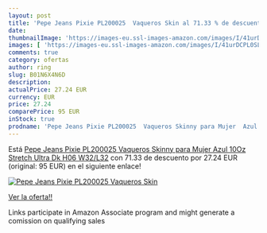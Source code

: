```yaml
---
layout: post
title: 'Pepe Jeans Pixie PL200025  Vaqueros Skin al 71.33 % de descuento'
date: 
thumbnailImage: 'https://images-eu.ssl-images-amazon.com/images/I/41urDCPL0SL._SL200_.jpg'
images: [ 'https://images-eu.ssl-images-amazon.com/images/I/41urDCPL0SL._SL200_.jpg' ]
comments: true
category: ofertas
author: ring
slug: B01N6X4N6D
description:
actualPrice: 27.24 EUR
currency: EUR
price: 27.24
comparePrice: 95 EUR
inStock: true
prodname: 'Pepe Jeans Pixie PL200025  Vaqueros Skinny para Mujer  Azul  10Oz Stretch Ultra Dk H06   W32/L32'
---
```


Está [Pepe Jeans Pixie PL200025  Vaqueros Skinny para Mujer  Azul  10Oz Stretch Ultra Dk H06   W32/L32](https://www.amazon.es/dp/B01N6X4N6D/?tag=tolees-21) con 71.33 de descuento por 27.24 EUR (original: 95 EUR) en el siguiente enlace!

[![Pepe Jeans Pixie PL200025  Vaqueros Skin](https://images-eu.ssl-images-amazon.com/images/I/41urDCPL0SL._SL200_.jpg)](https://www.amazon.es/dp/B01N6X4N6D/?tag=tolees-21)

[Ver la oferta!!](https://www.amazon.es/dp/B01N6X4N6D/?tag=tolees-21)

Links participate in Amazon Associate program and might generate a comission on qualifying sales


